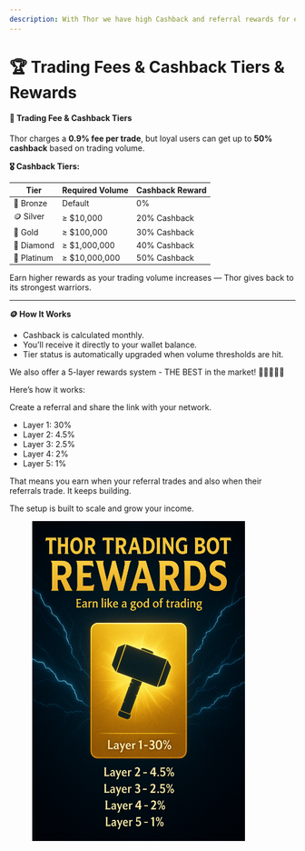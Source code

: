 ```yaml
---
description: With Thor we have high Cashback and referral rewards for everyone!
---
```


# 🏆 Trading Fees & Cashback Tiers & Rewards

#### 💸 Trading Fee & Cashback Tiers

Thor charges a **0.9% fee per trade**, but loyal users can get up to **50% cashback** based on trading volume.

**🎖 Cashback Tiers:**

| Tier        | Required Volume | Cashback Reward |
| ----------- | --------------- | --------------- |
| 🥉 Bronze   | Default         | 0%              |
| 🪙 Silver   | ≥ $10,000       | 20% Cashback    |
| 🏅 Gold     | ≥ $100,000      | 30% Cashback    |
| 💎 Diamond  | ≥ $1,000,000    | 40% Cashback    |
| 👑 Platinum | ≥ $10,000,000   | 50% Cashback    |

Earn higher rewards as your trading volume increases — Thor gives back to its strongest warriors.

***

**🪙 How It Works**

* Cashback is calculated monthly.
* You’ll receive it directly to your wallet balance.
* Tier status is automatically upgraded when volume thresholds are hit.



We also offer a 5-layer rewards system - THE BEST in the market! 🤑🤑🤑🤑🤑

Here’s how it works:

Create a referral and share the link with your network.&#x20;

* Layer 1: 30%
* Layer 2: 4.5%
* Layer 3: 2.5%
* Layer 4: 2%
* Layer 5: 1%

That means you earn when your referral trades and also when their referrals trade. It keeps building.

The setup is built to scale and grow your income.

<div data-with-frame="true"><figure><img src="../../.gitbook/assets/thor rewards.png" alt="" width="375"><figcaption></figcaption></figure></div>
